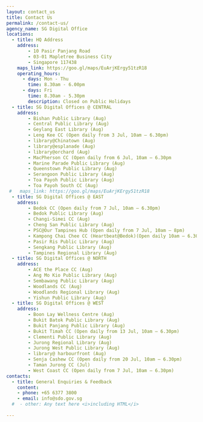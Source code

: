 ```yaml
---
layout: contact_us
title: Contact Us
permalink: /contact-us/
agency_name: SG Digital Office
locations:
  - title: HQ Address
    address:
        - 10 Pasir Panjang Road
        - 03-01 Mapletree Business City
        - Singapore 117438
    maps_link: https://goo.gl/maps/EuArjKErgy51tzR18
    operating_hours:
      - days: Mon - Thu
        time: 8.30am - 6.00pm
      - days: Fri
        time: 8.30am - 5.30pm
        description: Closed on Public Holidays
  - title: SG Digital Offices @ CENTRAL
    address:
        - Bishan Public Library (Aug)
        - Central Public Library (Aug)
        - Geylang East Library (Aug)
        - Leng Kee CC (Open daily from 3 Jul, 10am – 6.30pm)
        - library@Chinatown (Aug)
        - library@esplanade (Aug)
        - library@orchard (Aug)
        - MacPherson CC (Open daily from 6 Jul, 10am – 6.30pm
        - Marine Parade Public Library (Aug)
        - Queenstown Public Library (Aug)
        - Serangoon Public Library (Aug)
        - Toa Payoh Public Library (Aug)
        - Toa Payoh South CC (Aug)
 #   maps_link: https://goo.gl/maps/EuArjKErgy51tzR18
  - title: SG Digital Offices @ EAST
    address:
        - Bedok CC (Open daily from 7 Jul, 10am – 6.30pm)
        - Bedok Public Library (Aug)
        - Changi-Simei CC (Aug)
        - Cheng San Public Library (Aug)
        - PSC@Our Tampines Hub (Open daily from 7 Jul, 10am – 8pm)
        - Kampong Chai Chee CC (Heartbeat@Bedok)(Open daily 10am – 6.30pm)
        - Pasir Ris Public Library (Aug)
        - Sengkang Public Library (Aug)
        - Tampines Regional Library (Aug)
  - title: SG Digital Offices @ NORTH
    address:
        - ACE the Place CC (Aug)
        - Ang Mo Kio Public Library (Aug)
        - Sembawang Public Library (Aug)
        - Woodlands CC (Aug)
        - Woodlands Regional Library (Aug)
        - Yishun Public Library (Aug)
  - title: SG Digital Offices @ WEST
    address:
        - Boon Lay Wellness Centre (Aug)
        - Bukit Batok Public Library (Aug)
        - Bukit Panjang Public Library (Aug)
        - Bukit Timah CC (Open daily from 13 Jul, 10am – 6.30pm)
        - Clementi Public Library (Aug)
        - Jurong Regional Library (Aug)
        - Jurong West Public Library (Aug)
        - library@ harbourfront (Aug)
        - Senja Cashew CC (Open daily from 20 Jul, 10am – 6.30pm)
        - Taman Jurong CC (Jul)
        - West Coast CC (Open daily from 7 Jul, 10am – 6.30pm)
contacts:
  - title: General Enquiries & Feedback
    content:
    - phone: +65 6377 3800
    - email: info@sdo.gov.sg
  #  - other: Any text here <i>including HTML</i>
 
---
```

